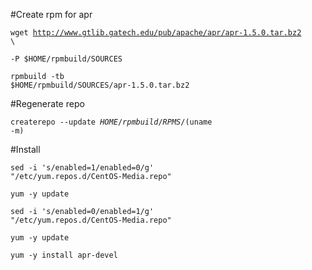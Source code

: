 #Create rpm for apr

<code>wget http://www.gtlib.gatech.edu/pub/apache/apr/apr-1.5.0.tar.bz2 \ </code>

<code>-P $HOME/rpmbuild/SOURCES</code>

<code>rpmbuild -tb $HOME/rpmbuild/SOURCES/apr-1.5.0.tar.bz2</code>

#Regenerate repo

<code>createrepo --update $HOME/rpmbuild/RPMS/$(uname -m)</code>

#Install

<code>sed -i 's/enabled=1/enabled=0/g' "/etc/yum.repos.d/CentOS-Media.repo"</code>

<code>yum -y update</code>

<code>sed -i 's/enabled=0/enabled=1/g' "/etc/yum.repos.d/CentOS-Media.repo"</code>

<code>yum -y update</code>

<code>yum -y install apr-devel</code>
